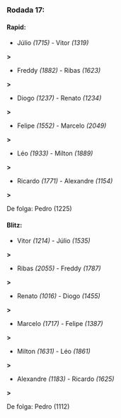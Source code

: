 ### Rodada 17:

#### Rapid:

* Júlio *(1715)*     -     Vitor *(1319)*

 **>** 
* Freddy *(1882)*     -     Ribas *(1623)*

 **>** 
* Diogo *(1237)*     -     Renato *(1234)*

 **>** 
* Felipe *(1552)*     -     Marcelo *(2049)*

 **>** 
* Léo *(1933)*     -     Milton *(1889)*

 **>** 
* Ricardo *(1771)*     -     Alexandre *(1154)*

 **>** 

De folga: Pedro (1225)

#### Blitz:

* Vitor *(1214)*     -     Júlio *(1535)*

 **>** 
* Ribas *(2055)*     -     Freddy *(1787)*

 **>** 
* Renato *(1016)*     -     Diogo *(1455)*

 **>** 
* Marcelo *(1717)*     -     Felipe *(1387)*

 **>** 
* Milton *(1631)*     -     Léo *(1861)*

 **>** 
* Alexandre *(1183)*     -     Ricardo *(1625)*

 **>** 

De folga: Pedro (1112)

